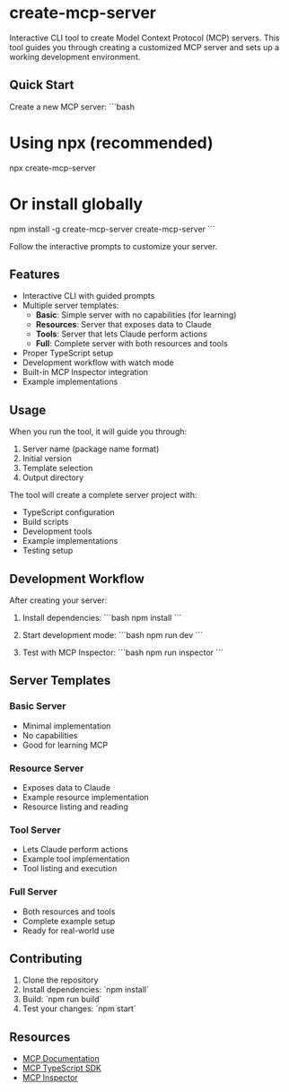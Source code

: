 # create-mcp-server

Interactive CLI tool to create Model Context Protocol (MCP) servers. This tool guides you through creating a customized MCP server and sets up a working development environment.

## Quick Start

Create a new MCP server:
\`\`\`bash
# Using npx (recommended)
npx create-mcp-server

# Or install globally
npm install -g create-mcp-server
create-mcp-server
\`\`\`

Follow the interactive prompts to customize your server.

## Features

- Interactive CLI with guided prompts
- Multiple server templates:
  - **Basic**: Simple server with no capabilities (for learning)
  - **Resources**: Server that exposes data to Claude
  - **Tools**: Server that lets Claude perform actions
  - **Full**: Complete server with both resources and tools
- Proper TypeScript setup
- Development workflow with watch mode
- Built-in MCP Inspector integration
- Example implementations

## Usage

When you run the tool, it will guide you through:

1. Server name (package name format)
2. Initial version 
3. Template selection
4. Output directory

The tool will create a complete server project with:
- TypeScript configuration
- Build scripts
- Development tools
- Example implementations
- Testing setup

## Development Workflow

After creating your server:

1. Install dependencies:
   \`\`\`bash
   npm install
   \`\`\`

2. Start development mode:
   \`\`\`bash
   npm run dev
   \`\`\`

3. Test with MCP Inspector:
   \`\`\`bash
   npm run inspector
   \`\`\`

## Server Templates

### Basic Server
- Minimal implementation
- No capabilities
- Good for learning MCP

### Resource Server
- Exposes data to Claude
- Example resource implementation
- Resource listing and reading

### Tool Server
- Lets Claude perform actions
- Example tool implementation
- Tool listing and execution

### Full Server
- Both resources and tools
- Complete example setup
- Ready for real-world use

## Contributing

1. Clone the repository
2. Install dependencies: \`npm install\`
3. Build: \`npm run build\`
4. Test your changes: \`npm start\`

## Resources

- [MCP Documentation](https://docs.modelcontextprotocol.ai)
- [MCP TypeScript SDK](https://github.com/modelcontextprotocol/typescript-sdk)
- [MCP Inspector](https://github.com/modelcontextprotocol/inspector)
